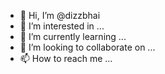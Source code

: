 - 👋 Hi, I’m @dizzbhai
- 👀 I’m interested in ...
- 🌱 I’m currently learning ...
- 💞️ I’m looking to collaborate on ...
- 📫 How to reach me ...

<!---
dizzbhai/dizzbhai is a ✨ special ✨ repository because its `README.md` (this file) appears on your GitHub profile.
You can click the Preview link to take a look at your changes.
--->
